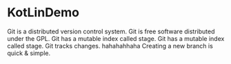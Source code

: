 # KotLinDemo
Git is a distributed version control system.
Git is free software distributed under the GPL.
Git has a mutable index called stage.
Git has a mutable index called stage.
Git tracks changes.
hahahahhaha
Creating a new branch is quick & simple.
